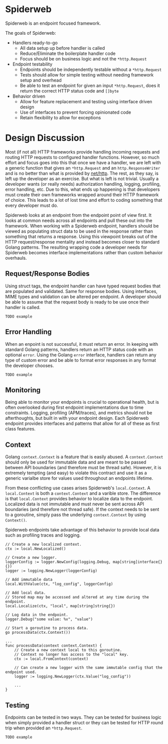 # Spiderweb

Spiderweb is an endpoint focused framework.

The goals of Spiderweb:
* Handlers ready-to-go
    * All data setup up before handler is called
    * Reduce/Eliminate the boilerplate handler code
    * Focus should be on business logic and not the `*http.Request`
* Endpoint testability
    * Endpoints should be independently testable without a `*http.Request`
    * Tests should allow for simple testing without needing framework setup and overhead
    * Be able to test an endpoint for given an input `*http.Request`, does it return the correct HTTP status code and `[]byte`
* Behavior driven
    * Allow for feature replacement and testing using interface driven design
    * Use of interfaces to prevent forcing opinionated code
    * Retain flexibility to allow for exceptions

# Design Discussion

Most (if not all) HTTP frameworks provide handling incoming requests and routing HTTP requests to configured handler functions. However, so much effort and focus goes into this that once we have a handler, we are left with a generic function that gives an `*http.Request` and an `http.ResponseWriter` and is no better than what is provided by [net/http](https://golang.org/pkg/net/http/). The rest, as they say, is left up the developer as an exercise. But what is left is not trivial. Usually a developer wants (or really needs) authorization handling, logging, profiling, error handling, etc. Due to this, what ends up happening is that developers must create their own frameworks wrapped around their HTTP framework of choice. This leads to a lot of lost time and effort to coding something that every developer must do.

Spiderweb looks at an endpoint from the endpoint point of view first. It looks at common needs across all endpoints and pull these out into the framework. When working with a Spiderweb endpoint, handlers should be viewed as populating struct data to be used in the response rather than something that returns a response. Using this viewpoint breaks out of the HTTP request/response mentality and instead becomes closer to standard Golang patterns. The resulting wrapping code a developer needs for Spiderweb becomes interface implementations rather than custom behavior overhauls.

## Request/Response Bodies

Using struct tags, the endpoint handler can have typed request bodies that are populated and validated. Same for response bodies. Using interfaces, MIME types and validation can be altered per endpoint. A developer should be able to assume that the request body is ready to be use once their handler is called.

```
TODO example
```

## Error Handling

When an enpoint is not successful, it must return an error. In keeping with standard Golang patterns, handlers return an HTTP status code with an optional `error`. Using the Golang `error` interface, handlers can return any type of custom error and be able to format error responses in any format the developer chooses. 

```
TODO example
```

## Monitoring

Being able to monitor your endpoints is crucial to operational health, but is often overlooked during first endpoint implementations due to time constraints. Logging, profiling (APM/traces), and metrics should not be afterthoughts, but built in with your endpoint design. Each Spiderweb endpoint provides interfaces and patterns that allow for all of these as first class features.

## Context

Golang `context.Context` is a feature that is easily abused. A `context.Context` should only be used for immutable data and are meant to be passed between API boundaries (and therefore must be thread safe). However, it is extremely tempting (and easy) to violate this contract and use it as a generic varialbe store for values used throughout an endpoints lifetime. 

From these conflicting use cases arises Spiderweb's `local.Context`. A `local.Context` is both a `context.Context` and a varible store. The difference is that `local.Context` provides behavior to localize data to the endpoint. Localized data is not immutable and must never be sent across API boundaries (and therefore not thread safe). If the context needs to be sent to a goroutine, simply pass the underlying `context.Context` by using `Context()`.

Spiderweb endpoints take advantage of this behavior to provide local data such as profiling traces and logging.
```
// Create a new localized context.
ctx := local.NewLocalized()

// Create a new logger.
loggerConfig := logger.NewConfig(logging.Debug, map[string]interface{}{})
logger := logging.NewLogger(loggerConfig)

// Add immutable data
local.WithValue(ctx, "log_config", loggerConfig)

// Add local data.
// Stored map may be accessed and altered at any time during the endpoint.
local.Localize(ctx, "local", map[string]string{})

// Log data in the endpoint.
logger.Debug("some value: %v", "value")

// Start a goroutine to process data.
go processData(ctx.Context())

...
func processData(context context.Context) {
    // Create a new context local to this goroutine.
    // Context no longer has access to the "local" key.
    ctx := local.FromContext(context)

    // Can create a new logger with the same immutable config that the endpoint used.
    logger := logging.NewLogger(ctx.Value("log_config"))

    ...
}
```

## Testing

Endpoints can be tested in two ways. They can be tested for business logic when simply provided a handler struct or they can be tested for HTTP round trip when provided an `*http.Request`.

```
TODO example
```